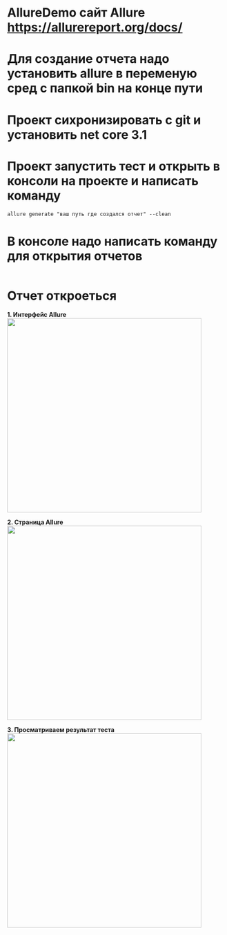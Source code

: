 # AllureDemo сайт Allure  https://allurereport.org/docs/
# Для создание отчета надо установить  allure в переменую сред c папкой bin на конце пути
# Проект сихронизировать с git и установить net core 3.1  
# Проект запустить тест  и открыть в консоли на проекте и написать команду

```
allure generate "ваш путь где создался отчет" --clean
```
# В консоле надо написать команду для открытия отчетов

``` allure open allure-report 
```

# Отчет откроеться
**1. Интерфейс  Allure**
<br>
<img src='https://github.com/Maksim9056/AllureDemo/assets/108364585/cd2119a7-29bc-439a-b1d5-7d14438f4922' width="450" />
</br>

**2. Страница Allure**
<br>
<img src='https://github.com/Maksim9056/AllureDemo/assets/108364585/85207766-c92c-4c63-a5c2-2c028e24cac7' width="450" />
</br>

**3. Просматриваем результат теста**
<br>
<img src='https://github.com/Maksim9056/AllureDemo/assets/108364585/d0245b16-68e7-4588-9865-115eb4391f35' width="450" />
</br>
